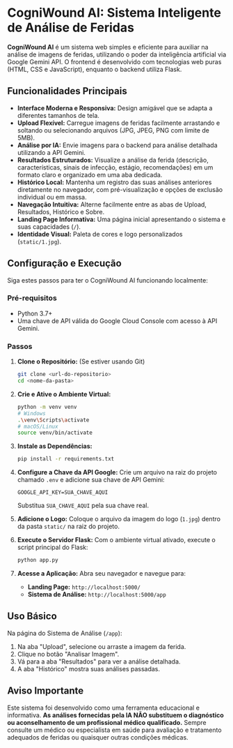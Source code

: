 # CogniWound AI: Sistema Inteligente de Análise de Feridas

**CogniWound AI** é um sistema web simples e eficiente para auxiliar na análise de imagens de feridas, utilizando o poder da inteligência artificial via Google Gemini API. O frontend é desenvolvido com tecnologias web puras (HTML, CSS e JavaScript), enquanto o backend utiliza Flask.

## Funcionalidades Principais

*   **Interface Moderna e Responsiva:** Design amigável que se adapta a diferentes tamanhos de tela.
*   **Upload Flexível:** Carregue imagens de feridas facilmente arrastando e soltando ou selecionando arquivos (JPG, JPEG, PNG com limite de 5MB).
*   **Análise por IA:** Envie imagens para o backend para análise detalhada utilizando a API Gemini.
*   **Resultados Estruturados:** Visualize a análise da ferida (descrição, características, sinais de infecção, estágio, recomendações) em um formato claro e organizado em uma aba dedicada.
*   **Histórico Local:** Mantenha um registro das suas análises anteriores diretamente no navegador, com pré-visualização e opções de exclusão individual ou em massa.
*   **Navegação Intuitiva:** Alterne facilmente entre as abas de Upload, Resultados, Histórico e Sobre.
*   **Landing Page Informativa:** Uma página inicial apresentando o sistema e suas capacidades (`/`).
*   **Identidade Visual:** Paleta de cores e logo personalizados (`static/1.jpg`).

## Configuração e Execução

Siga estes passos para ter o CogniWound AI funcionando localmente:

### Pré-requisitos

*   Python 3.7+
*   Uma chave de API válida do Google Cloud Console com acesso à API Gemini.

### Passos

1.  **Clone o Repositório:** (Se estiver usando Git)
    ```bash
    git clone <url-do-repositorio>
    cd <nome-da-pasta>
    ```

2.  **Crie e Ative o Ambiente Virtual:**
    ```bash
    python -m venv venv
    # Windows
    .\venv\Scripts\activate
    # macOS/Linux
    source venv/bin/activate
    ```

3.  **Instale as Dependências:**
    ```bash
    pip install -r requirements.txt
    ```

4.  **Configure a Chave da API Google:**
    Crie um arquivo na raiz do projeto chamado `.env` e adicione sua chave de API Gemini:
    ```dotenv
    GOOGLE_API_KEY=SUA_CHAVE_AQUI
    ```
    Substitua `SUA_CHAVE_AQUI` pela sua chave real.

5.  **Adicione o Logo:**
    Coloque o arquivo da imagem do logo (`1.jpg`) dentro da pasta `static/` na raiz do projeto.

6.  **Execute o Servidor Flask:**
    Com o ambiente virtual ativado, execute o script principal do Flask:
    ```bash
    python app.py
    ```

7.  **Acesse a Aplicação:**
    Abra seu navegador e navegue para:
    *   **Landing Page:** `http://localhost:5000/`
    *   **Sistema de Análise:** `http://localhost:5000/app`

## Uso Básico

Na página do Sistema de Análise (`/app`):

1.  Na aba "Upload", selecione ou arraste a imagem da ferida.
2.  Clique no botão "Analisar Imagem".
3.  Vá para a aba "Resultados" para ver a análise detalhada.
4.  A aba "Histórico" mostra suas análises passadas.

## Aviso Importante

Este sistema foi desenvolvido como uma ferramenta educacional e informativa. **As análises fornecidas pela IA NÃO substituem o diagnóstico ou aconselhamento de um profissional médico qualificado.** Sempre consulte um médico ou especialista em saúde para avaliação e tratamento adequados de feridas ou quaisquer outras condições médicas. 

